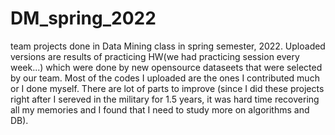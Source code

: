 # DM_spring_2022
team projects done in Data Mining class in spring semester, 2022.
Uploaded versions are results of practicing HW(we had practicing session every week...) which were done by new opensource dataseets that were selected by our team. Most of the codes I uploaded are the ones I contributed much or I done myself.
There are lot of parts to improve (since I did these projects right after I sereved in the military for 1.5 years, it was hard time recovering all my memories and I found that I need to study more on algorithms and DB).
